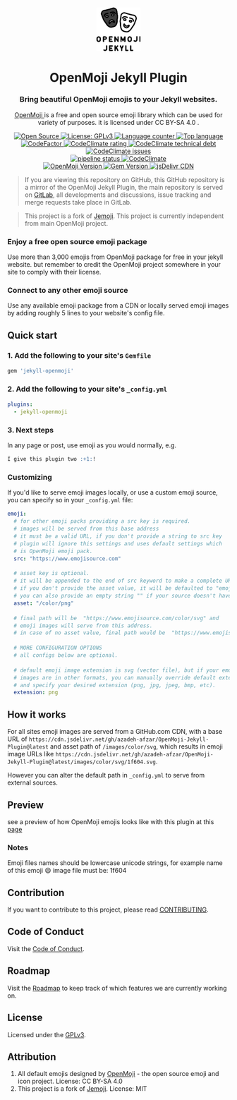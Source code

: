 <p align="center">
  <br>
  <a href="#">
    <img src="logo.svg" width="100" alt="OpenMoji Jekyll Plugin"/>
  </a>
</p>

<h1 align="center">OpenMoji Jekyll Plugin</h1>
<h3 align="center">Bring beautiful OpenMoji emojis to your Jekyll websites.</h3>
<p align="center">
    <a href="https://openmoji.org">
        OpenMoji
    </a> 
    is a free and open source emoji library which can be used
    for variety of purposes. it is licensed under CC BY-SA 4.0 .
</p>

<p align="center">
  <a title="Open Source" href="https://opensource.com/resources/what-open-source" target="_blank">
    <img src="https://img.shields.io/badge/Open%20Source-Forever-brightgreen?logo=open-source-initiative&style=flat-square" alt="Open Source">
  </a>
  <a title="License: GPLv3" href="https://www.opensource.org/licenses/GPL-3.0" target="_blank">
    <img src="https://img.shields.io/github/license/azadeh-afzar/OpenMoji-Jekyll-Plugin?logo=gnu&style=flat-square" alt="License: GPLv3">
  </a>
  <a title="Language counter" href="#" target="_blank">
    <img src="https://img.shields.io/github/languages/count/azadeh-afzar/OpenMoji-Jekyll-Plugin?logo=gitlab&style=flat-square" alt="Language counter">
  </a>
  <a title="Top language" href="#" target="_blank">
    <img src="https://img.shields.io/github/languages/top/azadeh-afzar/OpenMoji-Jekyll-Plugin?logo=gitlab&style=flat-square" alt="Top language">
  </a>
  
  <br>
  
  <a title="Code Quality: Codefactor.io" href="https://www.codefactor.io/repository/github/azadeh-afzar/openMoji-jekyll-plugin" target="_blank">
    <img src="https://www.codefactor.io/repository/github/azadeh-afzar/openMoji-jekyll-plugin/badge?style=flat-square" alt="CodeFactor"/>
  </a>
  <a title="Code Quality: CodeClimate.com" href="https://codeclimate.com/github/azadeh-afzar/OpenMoji-Jekyll-Plugin/maintainability" target="_blank">
    <img src="https://img.shields.io/codeclimate/maintainability/azadeh-afzar/OpenMoji-Jekyll-Plugin?logo=code-climate&style=flat-square" alt="CodeClimate rating"/>
  </a>
  <a title="Code Technical Debt: CodeClimate.com" href="https://codeclimate.com/github/azadeh-afzar/OpenMoji-Jekyll-Plugin/maintainability" target="_blank">
    <img src="https://img.shields.io/codeclimate/tech-debt/azadeh-afzar/OpenMoji-Jekyll-Plugin?logo=code-climate&style=flat-square" alt="CodeClimate technical debt"/>
  </a>
  <a title="Code Issues: CodeClimate.com" href="https://codeclimate.com/github/azadeh-afzar/OpenMoji-Jekyll-Plugin/maintainability" target="_blank">
    <img src="https://img.shields.io/codeclimate/issues/azadeh-afzar/OpenMoji-Jekyll-Plugin?logo=code-climate&style=flat-square" alt="CodeClimate issues"/>
  </a>
  
  <br>

  <a title="GitLab: pipeline status" href="https://gitlab.com/Azadeh-Afzar/Web-Development/OpenMoji-Jekyll-Plugin/commits/master" target="_blank">
    <img src="https://img.shields.io/gitlab/pipeline/Web-Development/OpenMoji-Jekyll-Plugin?gitlab_url=https%3A%2F%2Fgitlab.com%2FAzadeh-Afzar&logo=gitlab&style=flat-square"  alt="pipeline status" />
  </a>
  <a title="Test Coverage: CodeClimate.com" href="https://codeclimate.com/github/azadeh-afzar/OpenMoji-Jekyll-Plugin" target="_blank">
    <img src="https://img.shields.io/codeclimate/coverage/azadeh-afzar/OpenMoji-Jekyll-Plugin?logo=code-climate&style=flat-square" alt="CodeClimate"/>
  </a>
  
  <br>

  <a title="OpenMoji Version" href="https://github.com/hfg-gmuend/openmoji/releases">
    <img src="https://img.shields.io/github/v/release/hfg-gmuend/openmoji?color=red&label=OpenMoji&logo=github&sort=semver&style=flat-square" alt="OpenMoji Version">
  </a>
  <a title="Gem Version" href="https://rubygems.org/gems/jekyll-openmoji">
    <img src="https://img.shields.io/gem/v/jekyll-openmoji?color=red&label=Jekyll%20OpenMoji&logo=rubygems&style=flat-square" alt="Gem Version">
  </a>
  <a title="jsDelivr CDN" href="https://www.jsdelivr.com/package/gh/azadeh-afzar/OpenMoji-Jekyll-Plugin">
    <img src="https://data.jsdelivr.com/v1/package/gh/azadeh-afzar/OpenMoji-Jekyll-Plugin/badge" alt="jsDelivr CDN">
  </a>
</p>

> If you are viewing this repository on GitHub, this GitHub repository is a mirror of the OpenMoji Jekyll Plugin,
> the main repository is served on 
><a href="https://gitlab.com/Azadeh-Afzar/Web-Development/OpenMoji-Jekyll-Plugin">GitLab</a>, all developments and
>discussions, issue tracking and merge requests take place in GitLab.  

> This project is a fork of <a href="https://github.com/jekyll/jemoji">Jemoji</a>. 
> This project is currently independent from main OpenMoji project.

### Enjoy a free open source emoji package
Use more than 3,000 emojis from OpenMoji package for free in your jekyll website.
but remember to credit the OpenMoji project somewhere in your site to comply with
their license.

### Connect to any other emoji source
Use any available emoji package from a CDN or locally served emoji images by adding
roughly 5 lines to your website's config file.

## Quick start

### 1. Add the following to your site's `Gemfile`

```ruby
gem 'jekyll-openmoji'
```

### 2. Add the following to your site's `_config.yml`

```yaml
plugins:
  - jekyll-openmoji
```

### 3. Next steps

In any page or post, use emoji as you would normally, e.g.

```markdown
I give this plugin two :+1:!
```

### Customizing

If you'd like to serve emoji images locally, or use a custom emoji source,
you can specify so in your `_config.yml` file:

```yaml
emoji:
  # for other emoji packs providing a src key is required.
  # images will be served from this base address
  # it must be a valid URL, if you don't provide a string to src key
  # plugin will ignore this settings and uses default settings which
  # is OpenMoji emoji pack.
  src: "https://www.emojisource.com"

  # asset key is optional.
  # it will be appended to the end of src keyword to make a complete URL,
  # if you don't provide the asset value, it will be defaulted to "emoji".
  # you can also provide an empty string "" if your source doesn't have any asset path.
  asset: "/color/png"

  # final path will be  "https://www.emojisource.com/color/svg" and
  # emoji images will serve from this address.
  # in case of no asset value, final path would be  "https://www.emojisource.com/color/svg"emoji

  # MORE CONFIGURATION OPTIONS
  # all configs below are optional.

  # default emoji image extension is svg (vector file), but if your emoji source
  # images are in other formats, you can manually override default extension by using below key
  # and specify your desired extension (png, jpg, jpeg, bmp, etc).
  extension: png

```

## How it works

For all sites emoji images are served from a GitHub.com CDN, with a
base URL of `https://cdn.jsdelivr.net/gh/azadeh-afzar/OpenMoji-Jekyll-Plugin@latest` and
asset path of `/images/color/svg`, which results in emoji image URLs like
`https://cdn.jsdelivr.net/gh/azadeh-afzar/OpenMoji-Jekyll-Plugin@latest/images/color/svg/1f604.svg`.

However you can alter the default path in `_config.yml` to serve from external sources.

## Preview

see a preview of how OpenMoji emojis looks like with this plugin at this [page][preview]

[preview]: https://azadeh-afzar.gitlab.io/Web-Development/OpenMoji-Jekll-Plugin

### Notes

Emoji files names should be lowercase unicode strings, for example name of this
emoji 😄 image file must be: 1f604

## Contribution

If you want to contribute to this project, please read [CONTRIBUTING](CONTRIBUTING.md).

## Code of Conduct

Visit the [Code of Conduct](CODE_OF_CONDUCT.md).

## Roadmap

Visit the [Roadmap](ROADMAP.md) to keep track of which features we are currently
working on.

## License

Licensed under the [GPLv3](LICENSE).

## Attribution
1. All default emojis designed by [OpenMoji](https://openmoji.org) - the open source
emoji and icon project. License: CC BY-SA 4.0
2. This project is a fork of [Jemoji](https://github.com/jekyll/jemoji). License: MIT
